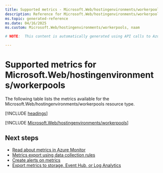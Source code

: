 ```yaml
---
title: Supported metrics - Microsoft.Web/hostingenvironments/workerpools
description: Reference for Microsoft.Web/hostingenvironments/workerpools metrics in Azure Monitor.
ms.topic: generated-reference
ms.date: 04/16/2025
ms.custom: Microsoft.Web/hostingenvironments/workerpools, naam

# NOTE:  This content is automatically generated using API calls to Azure. Any edits made on these files will be overwritten in the next run of the script. 

---
```


  
# Supported metrics for Microsoft.Web/hostingenvironments/workerpools
  
The following table lists the metrics available for the Microsoft.Web/hostingenvironments/workerpools resource type.  
  
  
[!INCLUDE [headings](~/reusable-content/ce-skilling/azure/includes/azure-monitor/reference/metrics/metrics-headings.md)]  
  
 

[!INCLUDE [Microsoft.Web/hostingenvironments/workerpools](~/reusable-content/ce-skilling/azure/includes/azure-monitor/reference/metrics/microsoft-web-hostingenvironments-workerpools-metrics-include.md)]  



## Next steps

- [Read about metrics in Azure Monitor](/azure/azure-monitor/data-platform)
- [Metrics export using data collection rules](/azure/azure-monitor/essentials/data-collection-metrics)
- [Create alerts on metrics](/azure/azure-monitor/alerts/alerts-overview)
- [Export metrics to storage, Event Hub, or Log Analytics](/azure/azure-monitor/essentials/platform-logs-overview)
